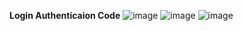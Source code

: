 
**Login Authenticaion Code**
![image](https://github.com/pasupuln22/match_hobbies/assets/114144181/142d13d3-04f3-4807-b182-80e3ebb8fb67)
![image](https://github.com/pasupuln22/match_hobbies/assets/114144181/4aee48e6-7033-4c3d-903f-d776f95cfc4e)
![image](https://github.com/pasupuln22/match_hobbies/assets/114144181/84ee42b5-7be0-417a-b902-ec07e0e8ee81)
